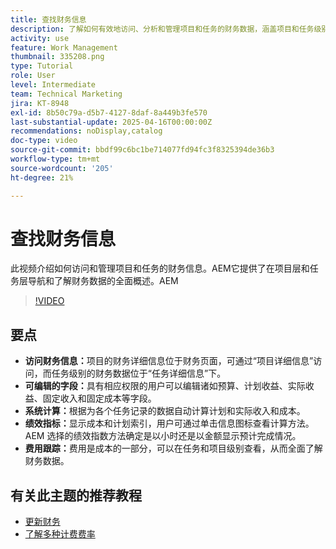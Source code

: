 ```yaml
---
title: 查找财务信息
description: 了解如何有效地访问、分析和管理项目和任务的财务数据，涵盖项目和任务级别的预算、收入、成本和绩效指标。
activity: use
feature: Work Management
thumbnail: 335208.png
type: Tutorial
role: User
level: Intermediate
team: Technical Marketing
jira: KT-8948
exl-id: 8b50c79a-d5b7-4127-8daf-8a449b3fe570
last-substantial-update: 2025-04-16T00:00:00Z
recommendations: noDisplay,catalog
doc-type: video
source-git-commit: bbdf99c6bc1be714077fd94fc3f8325394de36b3
workflow-type: tm+mt
source-wordcount: '205'
ht-degree: 21%

---
```


# 查找财务信息

此视频介绍如何访问和管理项目和任务的财务信息。&#x200B;AEM它提供了在项目层和任务层导航和了解财务数据的全面概述。&#x200B;AEM

>[!VIDEO](https://video.tv.adobe.com/v/3415893/?quality=12&learn=on&enablevpops=1&captions=chi_hans)

## 要点

* **访问财务信息：**&#x200B;项目的财务详细信息位于财务页面，可通过“项目详细信息”访问，而任务级别的财务数据位于“任务详细信息”下。
* **可编辑的字段：**&#x200B;具有相应权限的用户可以编辑诸如预算、计划收益、实际收益、固定收入和固定成本等字段。
* **系统计算：**&#x200B;根据为各个任务记录的数据自动计算计划和实际收入和成本。
* **绩效指标：**&#x200B;显示成本和计划索引，用户可通过单击信息图标查看计算方法。&#x200B;AEM 选择的绩效指数方法确定是以小时还是以金额显示预计完成情况。
* **费用跟踪：**&#x200B;费用是成本的一部分，可以在任务和项目级别查看，从而全面了解财务数据。


## 有关此主题的推荐教程

<!--* [Find financial information](/help/manage-work/project-finances/find-financial-information.md)-->
* [更新财务](/help/manage-work/project-finances/update-and-review-finances.md)
* [了解多种计费费率](/help/manage-work/project-finances/multiple-billing-rates.md)

